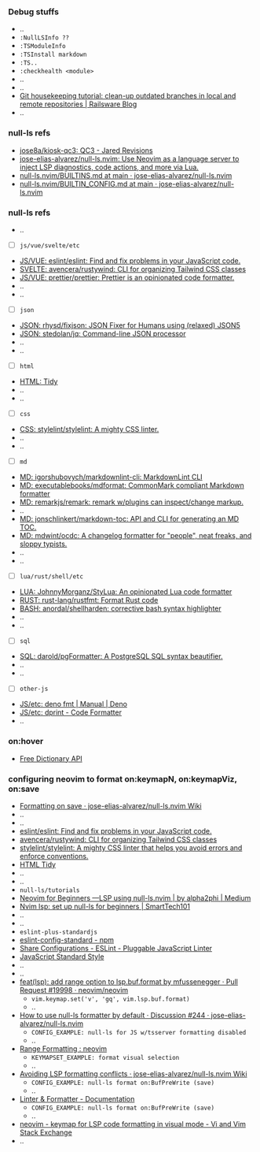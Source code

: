 

### Debug stuffs

  - ..
  - `:NullLSInfo ??`
  - `:TSModuleInfo`
  - `:TSInstall markdown`
  - `:TS..`
  - `:checkhealth <module>`
  - ..
  - ..
  - [Git housekeeping tutorial: clean-up outdated branches in local and remote repositories | Railsware Blog](https://railsware.com/blog/git-housekeeping-tutorial-clean-up-outdated-branches-in-local-and-remote-repositories/)
  - ..


### null-ls refs
  * [jose8a/kiosk-qc3: QC3 - Jared Revisions](https://github.com/jose8a/kiosk-qc3)
  * [jose-elias-alvarez/null-ls.nvim: Use Neovim as a language server to inject LSP diagnostics, code actions, and more via Lua.](https://github.com/jose-elias-alvarez/null-ls.nvim)
  * [null-ls.nvim/BUILTINS.md at main · jose-elias-alvarez/null-ls.nvim](https://github.com/jose-elias-alvarez/null-ls.nvim/blob/main/doc/BUILTINS.md#formatting)
  * [null-ls.nvim/BUILTIN_CONFIG.md at main · jose-elias-alvarez/null-ls.nvim](https://github.com/jose-elias-alvarez/null-ls.nvim/blob/main/doc/BUILTIN_CONFIG.md)


### null-ls refs
  * ..
  * [ ] `js/vue/svelte/etc`
  * [JS/VUE: eslint/eslint: Find and fix problems in your JavaScript code.](https://github.com/eslint/eslint)
  * [SVELTE: avencera/rustywind: CLI for organizing Tailwind CSS classes](https://github.com/avencera/rustywind)
  * [JS/VUE: prettier/prettier: Prettier is an opinionated code formatter.](https://github.com/prettier/prettier)
  * ..
  * ..
  * [ ] `json`
  * [JSON: rhysd/fixjson: JSON Fixer for Humans using (relaxed) JSON5](https://github.com/rhysd/fixjson)
  * [JSON: stedolan/jq: Command-line JSON processor](https://github.com/stedolan/jq)
  * ..
  * ..
  * [ ] `html`
  * [HTML: Tidy](https://www.html-tidy.org/)
  * ..
  * ..
  * [ ] `css`
  * [CSS: stylelint/stylelint: A mighty CSS linter.](https://github.com/stylelint/stylelint)
  * ..
  * ..
  * [ ] `md`
  * [MD: igorshubovych/markdownlint-cli: MarkdownLint CLI](https://github.com/igorshubovych/markdownlint-cli)
  * [MD: executablebooks/mdformat: CommonMark compliant Markdown formatter](https://github.com/executablebooks/mdformat)
  * [MD: remarkjs/remark: remark w/plugins can inspect/change markup.](https://github.com/remarkjs/remark)
  * ..
  * [MD: jonschlinkert/markdown-toc: API and CLI for generating an MD TOC.](https://github.com/jonschlinkert/markdown-toc)
  * [MD: mdwint/ocdc: A changelog formatter for "people", neat freaks, and sloppy typists.](https://github.com/mdwint/ocdc)
  * ..
  * ..
  * [ ] `lua/rust/shell/etc`
  * [LUA: JohnnyMorganz/StyLua: An opinionated Lua code formatter](https://github.com/JohnnyMorganz/StyLua)
  * [RUST: rust-lang/rustfmt: Format Rust code](https://github.com/rust-lang/rustfmt)
  * [BASH: anordal/shellharden: corrective bash syntax highlighter](https://github.com/anordal/shellharden)
  * ..
  * ..
  * [ ] `sql`
  * [SQL: darold/pgFormatter: A PostgreSQL SQL syntax beautifier.](https://github.com/darold/pgFormatter)
  * ..
  * ..
  * [ ] `other-js`
  * [JS/etc: deno fmt | Manual | Deno](https://deno.land/manual@v1.30.3/tools/formatter)
  * [JS/etc: dprint - Code Formatter](https://dprint.dev/)
  * ..


### on:hover
* [Free Dictionary API](https://dictionaryapi.dev/)




### configuring neovim to format on:keymapN, on:keymapViz, on:save

  * [Formatting on save · jose-elias-alvarez/null-ls.nvim Wiki](https://github.com/jose-elias-alvarez/null-ls.nvim/wiki/Formatting-on-save)
  * ..
  * ..
  * [eslint/eslint: Find and fix problems in your JavaScript code.](https://github.com/eslint/eslint#configuration)
  * [avencera/rustywind: CLI for organizing Tailwind CSS classes](https://github.com/avencera/rustywind)
  * [stylelint/stylelint: A mighty CSS linter that helps you avoid errors and enforce conventions.](https://github.com/stylelint/stylelint)
  * [HTML Tidy](https://www.html-tidy.org/)
  * ..
  * ..
  * `null-ls/tutorials`
  * [Neovim for Beginners —LSP using null-ls.nvim | by alpha2phi | Medium](https://alpha2phi.medium.com/neovim-for-beginners-lsp-using-null-ls-nvim-bd954bf86b40)
  * [Nvim lsp: set up null-ls for beginners | SmartTech101](https://smarttech101.com/nvim-lsp-set-up-null-ls-for-beginners/)
  * ..
  * ..
  * `eslint-plus-standardjs`
  * [eslint-config-standard - npm](https://www.npmjs.com/package/eslint-config-standard)
  * [Share Configurations - ESLint - Pluggable JavaScript Linter](https://eslint.org/docs/latest/extend/shareable-configs)
  * [JavaScript Standard Style](https://standardjs.com/rules.html)
  * ..
  * ..
  * [feat(lsp): add range option to lsp.buf.format by mfussenegger · Pull Request #19998 · neovim/neovim](https://github.com/neovim/neovim/pull/19998)
    + `vim.keymap.set('v', 'gq', vim.lsp.buf.format)`
    + ..
  * [How to use null-ls formatter by default · Discussion #244 · jose-elias-alvarez/null-ls.nvim](https://github.com/jose-elias-alvarez/null-ls.nvim/discussions/244)
    + `CONFIG_EXAMPLE: null-ls for JS w/tsserver formatting disabled`
    + ..
  * [Range Formatting : neovim](https://www.reddit.com/r/neovim/comments/zv91wz/range_formatting/)
    + `KEYMAPSET_EXAMPLE: format visual selection`
    + ..
  * [Avoiding LSP formatting conflicts · jose-elias-alvarez/null-ls.nvim Wiki](https://github.com/jose-elias-alvarez/null-ls.nvim/wiki/Avoiding-LSP-formatting-conflicts#neovim-08)
    + `CONFIG_EXAMPLE: null-ls format on:BufPreWrite (save)`
    + ..
  * [Linter & Formatter - Documentation](https://docs.rockylinux.org/books/nvchad/custom/plugins/null_ls/)
    + `CONFIG_EXAMPLE: null-ls format on:BufPreWrite (save)`
    + ..
  * [neovim - keymap for LSP code formatting in visual mode - Vi and Vim Stack Exchange](https://vi.stackexchange.com/questions/36946/keymap-for-lsp-code-formatting-in-visual-mode)
  * ..

